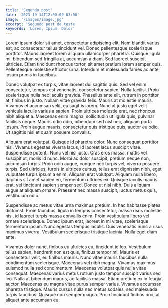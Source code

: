 ```yaml
---
title: 'Segundo post'
date: '2023-10-14T12:00:00-03:00'
image: '/images/image.jpg'
excerpt: 'Segundo post de teste'
keywords: 'Lorem, Ipsum, Dolor'
---
```


Lorem ipsum dolor sit amet, consectetur adipiscing elit. Nam blandit varius est, ac consectetur tellus tincidunt vel. Donec pellentesque scelerisque porttitor. Mauris laoreet lorem aliquam ullamcorper pharetra. Quisque ligula mi, bibendum sed fringilla at, accumsan a diam. Sed laoreet suscipit ultricies. Etiam tincidunt rhoncus tortor, sit amet pretium lorem semper quis. Pellentesque molestie efficitur urna. Interdum et malesuada fames ac ante ipsum primis in faucibus.

Donec volutpat ex turpis, vitae laoreet dui sagittis quis. Sed vel enim consectetur, tempus est venenatis, consectetur sapien. Nulla facilisi. Proin scelerisque nulla nec iaculis gravida. Phasellus ante elit, rutrum in porttitor at, finibus in justo. Nullam vitae gravida felis. Mauris at molestie mauris. Vivamus et accumsan velit, eu sagittis lorem. Nunc at justo eget velit vehicula iaculis varius a sapien. Proin ultrices molestie erat, nec rhoncus nibh aliquet a. Maecenas enim magna, sollicitudin ut ligula quis, pulvinar facilisis neque. Mauris odio odio, bibendum sed nisl nec, aliquam porta ipsum. Proin augue mauris, consectetur quis tristique quis, auctor eu odio. Ut sagittis nisi et quam posuere convallis.

Aliquam erat volutpat. Quisque id pharetra dolor. Nunc consequat porttitor nisl. Vivamus egestas viverra lacus, id laoreet lacus suscipit vitae. Suspendisse potenti. Nunc vel nisi justo. Cras eros massa, mattis vel suscipit ut, mollis id nunc. Morbi ac dolor suscipit, pretium neque non, accumsan turpis. Proin odio augue, congue nec turpis vel, viverra posuere turpis. Sed ultricies, turpis in ultrices cursus, tellus erat dignissim nibh, eget vulputate turpis ipsum a enim. Aliquam erat volutpat. Aliquam nulla libero, dapibus sit amet sapien eu, fermentum ultrices ex. Quisque iaculis mauris erat, vel tincidunt sapien semper sed. Donec ut nisl nibh. Duis aliquam augue at aliquam ornare. Praesent nec massa suscipit, luctus metus quis, vestibulum odio.

Suspendisse ac metus vitae urna maximus pretium. In hac habitasse platea dictumst. Proin faucibus, ligula in tempus consectetur, massa risus molestie nisi, id laoreet turpis massa convallis enim. Proin vestibulum libero vel ornare scelerisque. Donec ipsum erat, laoreet in mi vitae, scelerisque fermentum ipsum. Nunc egestas tempus iaculis. Duis venenatis nunc a risus maximus viverra. Vestibulum scelerisque tristique lacinia. Nulla eget diam ante.

Vivamus dolor nunc, finibus eu ultricies eu, tincidunt id leo. Vestibulum tellus sapien, hendrerit non est quis, finibus tempor mi. Mauris et consectetur velit, eu finibus mauris. Nunc vitae mauris faucibus nulla condimentum scelerisque. Maecenas vel nibh magna. Vivamus maximus euismod nulla sed condimentum. Maecenas volutpat quis nulla vitae consequat. Maecenas varius metus rutrum justo tempor suscipit varius sed leo. Nulla at bibendum mauris, ac facilisis massa. Etiam pretium ex in feugiat auctor. Maecenas eu magna vitae purus semper varius. Vivamus accumsan pharetra tristique. Mauris cursus nulla nec metus sodales, sed malesuada turpis faucibus. Quisque non semper magna. Proin tincidunt finibus orci, at aliquet ante accumsan eu.
